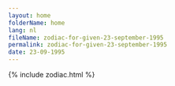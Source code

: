 ```yaml
---
layout: home
folderName: home
lang: nl
fileName: zodiac-for-given-23-september-1995
permalink: zodiac-for-given-23-september-1995
date: 23-09-1995
---
```

{% include zodiac.html %}
